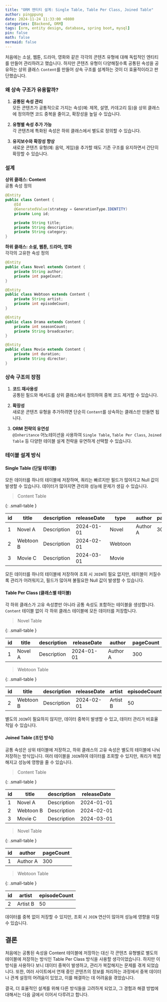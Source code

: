 ```yaml
---
title: "ORM 엔티티 설계: Single Table, Table Per Class, Joined Table"
author: pingppung
date: 2024-11-24 11:33:00 +0800
categories: [Backend, ORM]
tags: [orm, entity design, database, spring boot, mysql]
pin: false
math: false
mermaid: false
---
```


처음에는 소설, 웹툰, 드라마, 영화와 같은 각각의 콘텐츠 유형에 대해 독립적인 엔티티를 만들어 관리하려고 했습니다. 하지만 콘텐츠 유형이 다양해질수록 공통된 속성을 공유하는 상위 클래스 `Content`를 만들어 상속 구조를 설계하는 것이 더 효율적이라고 판단했습니다.

### 왜 상속 구조가 유용할까?

1. **공통된 속성 관리**<br>
모든 콘텐츠가 공통적으로 가지는 속성(예: 제목, 설명, 카데고리 등)을 상위 클래스에 정의하면 코드 중복을 줄이고, 확장성을 높일 수 있습니다.

2. **유형별 속성 추가 가능**<br>
각 콘텐츠에 특화된 속성은 하위 클래스에서 별도로 정의할 수 있습니다.

3. **유지보수와 확장성 향상**<br>
새로운 콘텐츠 유형(예: 음악, 게임)을 추가할 때도 기존 구조를 유지하면서 간단히 확장할 수 있습니다.

### 설계

**상위 클래스: Content**<br>
공통 속성 정의

```java
@Entity
public class Content {
    @Id
    @GeneratedValue(strategy = GenerationType.IDENTITY)
    private Long id;

    private String title;
    private String description;
    private String category;
}
```

**하위 클래스: 소설, 웹툰, 드라마, 영화**<br>
각각의 고유한 속성 정의
```java
@Entity
public class Novel extends Content {
    private String author;
    private int pageCount;
}

@Entity
public class Webtoon extends Content {
    private String artist;
    private int episodeCount;
}

@Entity
public class Drama extends Content {
    private int seasonCount;
    private String broadcaster;
}

@Entity
public class Movie extends Content {
    private int duration;
    private String director;
}

```

### 상속 구조의 장점
1. **코드 재사용성**<br>
공통된 필드와 메서드를 상위 클래스에서 정의하여 중복 코드 제거할 수 있습니다.

2. **확장성**<br>
새로운 콘텐츠 유형을 추가하려면 단순히 `Content`를 상속하는 클래스만 만들면 됩니다.

3. **ORM 전략의 유연성**<br>
`@Inheritance` 어노테이션을 사용하여 `Single Table`, `Table Per Class`, `Joined Table` 등 다양한 테이블 설계 전략을 유연하게 선택할 수 있습니다.

### 테이블 설계 방식

#### Single Table (단일 테이블)
모든 데이터를 하나의 테이블에 저장하며, 쿼리는 빠르지만 필드가 많아지고 Null 값이 발생할 수 있습니다. 데이터가 많아지면 관리와 성능에 문제가 생길 수 있습니다.

> Content Table

{: .small-table }

| id | title      | description | releaseDate | type   | author    | pageCount | artist   | episodeCount | seasonCount | broadcaster | duration | director |
|----|------------|-------------|-------------|--------|-----------|-----------|----------|--------------|-------------|-------------|----------|----------|
| 1  | Novel A    | Description | 2024-01-01  | Novel  | Author A  | 300       |          |              |             |             |          |          |
| 2  | Webtoon B  | Description | 2024-02-01  | Webtoon|           |           | Artist B | 50           |             |             |          |          |
| 3  | Movie C    | Description | 2024-03-01  | Movie  |           |           |          |              |             |             | 120      | Director |

모든 데이터를 하나의 테이블에 저장하여 조회 시 `JOIN`이 필요 없지만, 테이블이 커질수록 관리가 어려워지고, 필드가 많아져 불필요한 Null 값이 발생할 수 있습니다.


#### Table Per Class (클래스별 테이블)
각 하위 클래스가 고유 속성뿐만 아니라 공통 속성도 포함하는 테이블을 생성합니다. `Content` 테이블 없이 각 하위 클래스 테이블에 모든 데이터를 저장합니다.

> Novel Table

{: .small-table }

| id  | title    | description | releaseDate | author   | pageCount |
|-----|----------|-------------|-------------|----------|-----------|
| 1   | Novel A  | Description | 2024-01-01  | Author A | 300       |


> Webtoon Table

{: .small-table }

| id  | title    | description | releaseDate | artist   | episodeCount |
|-----|----------|-------------|-------------|----------|--------------|
| 2   | Webtoon B| Description | 2024-02-01  | Artist B | 50           |

별도의 `JOIN`이 필요하지 않지만, 데이터 중복이 발생할 수 있고, 데이터 관리가 비효율적일 수 있습니다.

#### Joined Table (조인 방식)
공통 속성은 상위 테이블에 저장하고, 하위 클래스의 고유 속성은 별도의 테이블에 나눠 저장하는 방식입니다. 여러 테이블을 `JOIN`하여 데이터를 조회할 수 있지만, 쿼리가 복잡해지고 성능에 영향을 줄 수 있습니다.

> Content Table

{: .small-table }

| id | title      | description | releaseDate |
|----|------------|-------------|-------------|
| 1  | Novel A    | Description | 2024-01-01  |
| 2  | Webtoon B  | Description | 2024-02-01  |
| 3  | Movie C    | Description | 2024-03-01  |


> Novel Table

{: .small-table }

| id | author    | pageCount |
|----|-----------|-----------|
| 1  | Author A  | 300       |


> Webtoon Table

{: .small-table }

| id | artist   | episodeCount |
|----|----------|--------------|
| 2  | Artist B | 50           |

데이터를 중복 없이 저장할 수 있지만, 조회 시 `JOIN` 연산이 많아져 성능에 영향을 미칠 수 있습니다.


## 결론
처음에는 공통된 속성을 Content 테이블에 저장하는 대신 각 콘텐츠 유형별로 별도의 테이블에 저장하는 방식인 Table Per Class 방식을 사용할 생각이었습니다. 하지만 이 방식을 사용하다 보니 데이터 중복이 발생하고, 관리가 복잡해지는 문제를 겪게 되었습니다. 또한, 여러 사이트에서 연재 중인 콘텐츠의 정보를 처리하는 과정에서 중복 데이터나 관계 설정의 어려움이 있었고, 이를 해결하는 데 어려움을 겪었습니다.

결국, 더 효율적인 설계를 위해 다른 방식들을 고려하게 되었고, 그 경험과 해결 방법에 대해서는 다음 글에서 이어서 다루려고 합니다.